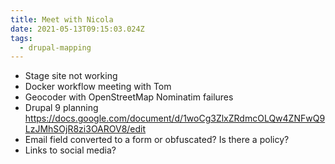 ```yaml
---
title: Meet with Nicola
date: 2021-05-13T09:15:03.024Z
tags:
  - drupal-mapping
---
```

- Stage site not working
- Docker workflow meeting with Tom
- Geocoder with OpenStreetMap Nominatim failures
- Drupal 9 planning https://docs.google.com/document/d/1woCg3ZlxZRdmcOLQw4ZNFwQ9LzJMhSOjR8zi3OAROV8/edit
- Email field converted to a form or obfuscated? Is there a policy?
- Links to social media?


